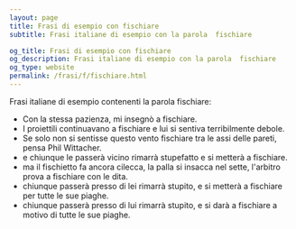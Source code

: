 ```yaml
---
layout: page
title: Frasi di esempio con fischiare 
subtitle: Frasi italiane di esempio con la parola  fischiare

og_title: Frasi di esempio con fischiare 
og_description: Frasi italiane di esempio con la parola  fischiare
og_type: website
permalink: /frasi/f/fischiare.html
---
```


Frasi italiane di esempio contenenti la parola fischiare:


- Con la stessa pazienza, mi insegnò a fischiare.
- I proiettili continuavano a fischiare e lui si sentiva terribilmente debole.
- Se solo non si sentisse questo vento fischiare tra le assi delle pareti, pensa Phil Wittacher.
- e chiunque le passerà vicino rimarrà stupefatto e si metterà a fischiare.
- ma il fischietto fa ancora cilecca, la palla si insacca nel sette, l'arbitro prova a fischiare con le dita.
- chiunque passerà presso di lei rimarrà stupito, e si metterà a fischiare per tutte le sue piaghe.
- chiunque passerà presso di lui rimarrà stupito, e si darà a fischiare a motivo di tutte le sue piaghe.
